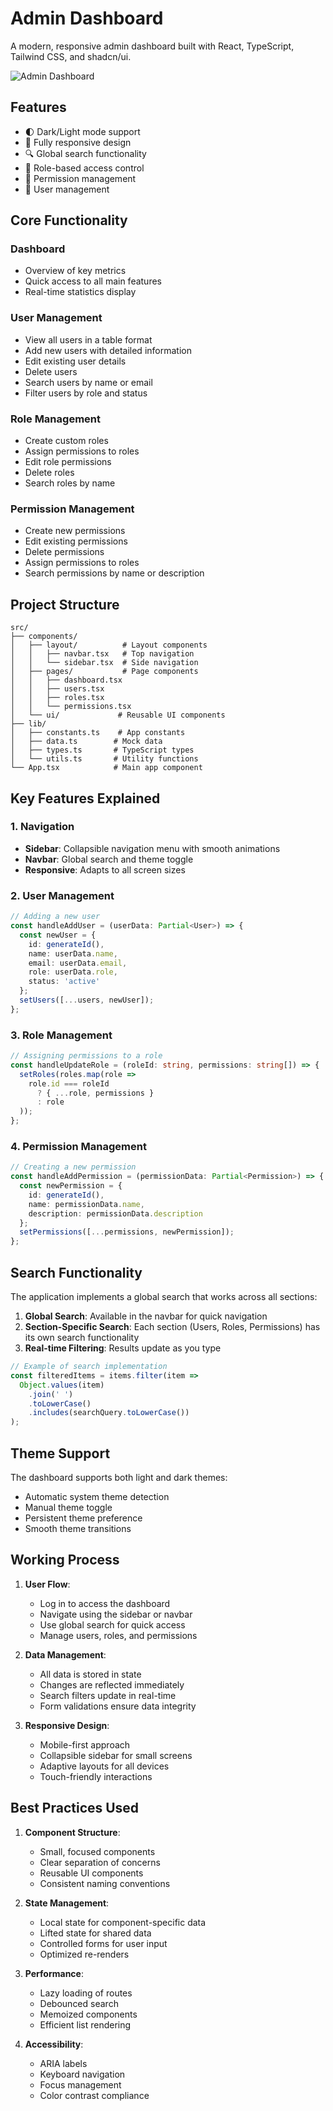 # Admin Dashboard

A modern, responsive admin dashboard built with React, TypeScript, Tailwind CSS, and shadcn/ui.

![Admin Dashboard](https://images.unsplash.com/photo-1486312338219-ce68d2c6f44d?q=80&w=2072&auto=format&fit=crop)

## Features

- 🌓 Dark/Light mode support
- 📱 Fully responsive design
- 🔍 Global search functionality
- 🎯 Role-based access control
- 🔐 Permission management
- 👥 User management

## Core Functionality

### Dashboard
- Overview of key metrics
- Quick access to all main features
- Real-time statistics display

### User Management
- View all users in a table format
- Add new users with detailed information
- Edit existing user details
- Delete users
- Search users by name or email
- Filter users by role and status

### Role Management
- Create custom roles
- Assign permissions to roles
- Edit role permissions
- Delete roles
- Search roles by name

### Permission Management
- Create new permissions
- Edit existing permissions
- Delete permissions
- Assign permissions to roles
- Search permissions by name or description

## Project Structure

```
src/
├── components/
│   ├── layout/          # Layout components
│   │   ├── navbar.tsx   # Top navigation
│   │   └── sidebar.tsx  # Side navigation
│   ├── pages/           # Page components
│   │   ├── dashboard.tsx
│   │   ├── users.tsx
│   │   ├── roles.tsx
│   │   └── permissions.tsx
│   └── ui/             # Reusable UI components
├── lib/
│   ├── constants.ts    # App constants
│   ├── data.ts        # Mock data
│   ├── types.ts       # TypeScript types
│   └── utils.ts       # Utility functions
└── App.tsx            # Main app component
```

## Key Features Explained

### 1. Navigation
- **Sidebar**: Collapsible navigation menu with smooth animations
- **Navbar**: Global search and theme toggle
- **Responsive**: Adapts to all screen sizes

### 2. User Management
```typescript
// Adding a new user
const handleAddUser = (userData: Partial<User>) => {
  const newUser = {
    id: generateId(),
    name: userData.name,
    email: userData.email,
    role: userData.role,
    status: 'active'
  };
  setUsers([...users, newUser]);
};
```

### 3. Role Management
```typescript
// Assigning permissions to a role
const handleUpdateRole = (roleId: string, permissions: string[]) => {
  setRoles(roles.map(role => 
    role.id === roleId 
      ? { ...role, permissions } 
      : role
  ));
};
```

### 4. Permission Management
```typescript
// Creating a new permission
const handleAddPermission = (permissionData: Partial<Permission>) => {
  const newPermission = {
    id: generateId(),
    name: permissionData.name,
    description: permissionData.description
  };
  setPermissions([...permissions, newPermission]);
};
```

## Search Functionality

The application implements a global search that works across all sections:

1. **Global Search**: Available in the navbar for quick navigation
2. **Section-Specific Search**: Each section (Users, Roles, Permissions) has its own search functionality
3. **Real-time Filtering**: Results update as you type

```typescript
// Example of search implementation
const filteredItems = items.filter(item =>
  Object.values(item)
    .join(' ')
    .toLowerCase()
    .includes(searchQuery.toLowerCase())
);
```

## Theme Support

The dashboard supports both light and dark themes:

- Automatic system theme detection
- Manual theme toggle
- Persistent theme preference
- Smooth theme transitions

## Working Process

1. **User Flow**:
   - Log in to access the dashboard
   - Navigate using the sidebar or navbar
   - Use global search for quick access
   - Manage users, roles, and permissions

2. **Data Management**:
   - All data is stored in state
   - Changes are reflected immediately
   - Search filters update in real-time
   - Form validations ensure data integrity

3. **Responsive Design**:
   - Mobile-first approach
   - Collapsible sidebar for small screens
   - Adaptive layouts for all devices
   - Touch-friendly interactions

## Best Practices Used

1. **Component Structure**:
   - Small, focused components
   - Clear separation of concerns
   - Reusable UI components
   - Consistent naming conventions

2. **State Management**:
   - Local state for component-specific data
   - Lifted state for shared data
   - Controlled forms for user input
   - Optimized re-renders

3. **Performance**:
   - Lazy loading of routes
   - Debounced search
   - Memoized components
   - Efficient list rendering

4. **Accessibility**:
   - ARIA labels
   - Keyboard navigation
   - Focus management
   - Color contrast compliance
